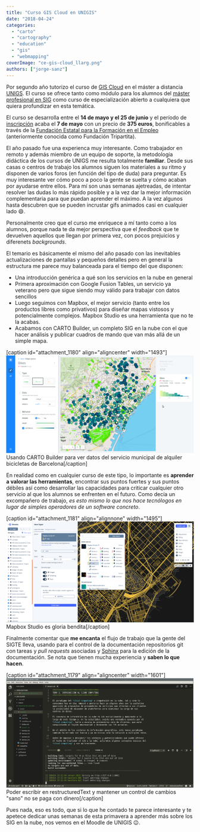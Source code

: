 ```yaml
---
title: "Curso GIS Cloud en UNIGIS"
date: "2018-04-24"
categories: 
  - "carto"
  - "cartography"
  - "education"
  - "gis"
  - "webmapping"
coverImage: "ce-gis-cloud_llarg.png"
authors: ["jorge-sanz"]
---
```


Por segundo año tutorizo el curso de [GIS Cloud](http://www.unigis.es/cursos-de-especializacion-sig/gis-cloud/) en el máster a distancia [UNIGS](http://www.unigis.es). El curso se ofrece tanto como módulo para los alumnos del [máster profesional en SIG](http://www.unigis.es/master/) como curso de especialización abierto a cualquiera que quiera profundizar en esta temática.

El curso se desarrolla entre el **14 de mayo y el 25 de junio** y el período de [inscripción](http://www.fundacioudg.org/ca/curs-especialitzacio-gis-cloud.html) acaba el **7 de mayo** con un precio de **375 euros**, bonificables a través de la [Fundación Estatal para la Formación en el Empleo](https://www.fundae.es/Pages/default.aspx) (anteriormente conocida como Fundación Tripartita).

El año pasado fue una experienca muy interesante. Como trabajador en remoto y además miembro de un equipo de soporte, la metodología didáctica de los cursos de UNIGS me resulta totalmente **familiar**. Desde sus casas o centros de trabajo los alumnos siguen los materiales a su ritmo y disponen de varios foros (en función del tipo de duda) para preguntar. Es muy interesante ver cómo poco a poco la gente se suelta y cómo acaban por ayudarse entre ellos. Para mí son unas semanas ajetreadas, de intentar resolver las dudas lo más rápido posible y a la vez dar la mejor información complementaria para que puedan aprender el máximo. A la vez algunos hasta descubren que se pueden incrustar gifs animados casi en cualquier lado 😄.

Personalmente creo que el curso me enriquece a mí tanto como a los alumnos, porque nada te da mejor perspectiva que el _feedback_ que te devuelven aquellos que llegan por primera vez, con pocos prejuicios y diferenets _backgrounds_.

El temario es básicamente el mismo del año pasado con las inevitables actualizaciones de pantallas y pequeños detalles pero en general la estructura me parece muy balanceada para el tiempo del que disponen:

- Una introducción genérica a qué son los servicios en la nube en general
- Primera aproximación con Google Fusion Tables, un servicio ya veterano pero que sigue siendo muy válido para trabajar con datos sencillos
- Luego seguimos con Mapbox, el mejor servicio (tanto entre los productos libres como privativos) para diseñar mapas vistosos y potencialmente complejos. Mapbox Studio es una herramienta que no te la acabas.
- Acabamos con CARTO Builder, un completo SIG en la nube con el que hacer análisis y publicar cuadros de mando que van más allá de un simple mapa.

\[caption id="attachment\_1180" align="aligncenter" width="1493"\]![cloud5_20](images/cloud5_20.png) Usando CARTO Builder para ver datos del servicio municipal de alquiler bicicletas de Barcelona\[/caption\]

En realidad como en cualquier curso de este tipo, lo importante es **aprender a valorar las herramientas**, encontrar sus puntos fuertes y sus puntos débiles así como desarrollar las capacidades para criticar cualquier otro servicio al que los alumnos se enfrenten en el futuro. Como decía un excompañero de trabajo, _es esto mismo lo que nos hace tecnólogos en lugar de simples operadores de un software concreto_.

\[caption id="attachment\_1181" align="alignnone" width="1495"\]![cloud4_8](images/cloud4_8.png) Mapbox Studio es gloria bendita\[/caption\]

Finalmente comentar que **me encanta** el flujo de trabajo que la gente del SIGTE lleva, usando para el control de la documentación repositorios git con tareas y _pull requests_ asociadas y [Sphinx](http://www.sphinx-doc.org) para la edición de la documentación. Se nota que tienen mucha experiencia y **saben lo que hacen**.

\[caption id="attachment\_1179" align="aligncenter" width="1601"\]![2018-04-24_23:11:22-Selection](images/2018-04-24_231122-selection.png) Poder escribir en restructuredText y mantener un control de cambios "sano" no se paga con dinero\[/caption\]

Pues nada, eso es todo, que si lo que he contado te parece interesante y te apetece dedicar unas semanas de esta primavera a aprender más sobre los SIG en la nube, nos vemos en el Moodle de UNIGIS 😉.
